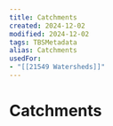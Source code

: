 ```yaml
---
title: Catchments
created: 2024-12-02
modified: 2024-12-02
tags: TBSMetadata
alias: Catchments
usedFor:
- "[[21549 Watersheds]]"
---
```

# Catchments
